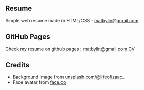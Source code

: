 ## Resume
Simple web resume made in HTML/CSS - matbylin@gmail.com

## GitHub Pages
Check my resume on github pages : [matbylin@gmail.com CV](https://matbylin.github.io/web-cv/)

## Credits
* Background image from [unsplash.com/@lifeofizaac_](https://unsplash.com/@lifeofizaac_/)
* Face avatar from [face.co](https://face.co/)